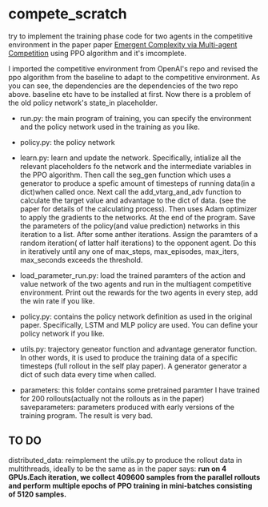 # compete_scratch
try to implement the training phase code for two agents in the competitive environment in the paper paper [Emergent Complexity via Multi-agent Competition](https://arxiv.org/abs/1710.03748) using PPO algorithm and it's imcomplete.

I imported the competitive environment from OpenAI's repo and revised the ppo algorithm from the baseline to adapt to the competitive environment. As you can see, the dependencies are the dependencies of the two repo above. baseline etc have to be installed at first. Now there is a problem of the old policy network's state_in placeholder.


- run.py: the main program of training, you can specify the environment and the policy network used in the training as you like.

- policy.py: the policy network

- learn.py: learn and update the network. Specifically, intialize all the relevant placeholders fo the network and 
the intermediate variables in the PPO algorithm. Then call the seg_gen function which uses a generator to produce a spefic amount of 
timesteps of running data(in a dict)when called once. Next call the add_vtarg_and_adv function to calculate the target value and advantage
to the dict of data. (see the paper for details of the calculating process). Then uses Adam optimizer to apply the gradients to 
the networks. At the end of the program. Save the parameters of the policy(and value prediction) networks in this iteration to a list.
After some anther iterations. Assign the paramters of a random iteration( of latter half iterations) to the opponent agent. Do this in iteratively 
until any one of max_steps, max_episodes, max_iters, max_seconds exceeds the threshold.  

- load_parameter_run.py: load the trained paramters of the action and value network of the two agents
and run in the multiagent competitive environment. Print out the rewards for the two
agents in every step, add the win rate if you like.

- policy.py: contains the policy network definition as used in the original paper. Specifically, LSTM and MLP policy are used. You can define
your policy network if you like. 

- utils.py: trajectory geneator function and  advantage generator function. In other words, it is used to produce the training data of a specific 
timesteps (full rollout in the self play paper). A generator generator a dict of such data every time when called.

- parameters: this folder contains some pretrained paramter I have trained for 200 rollouts(actually not the rollouts as in the paper)
saveparameters: parameters produced with early versions of the training program. The result is very bad.
 
## TO DO
distributed_data: reimplement the utils.py to produce the rollout data in multithreads, ideally to be the same as
in the paper says: **run on 4 GPUs.Each iteration, we collect 409600 samples from the parallel rollouts and perform multiple epochs of PPO training in mini-batches consisting of 5120 samples.** 